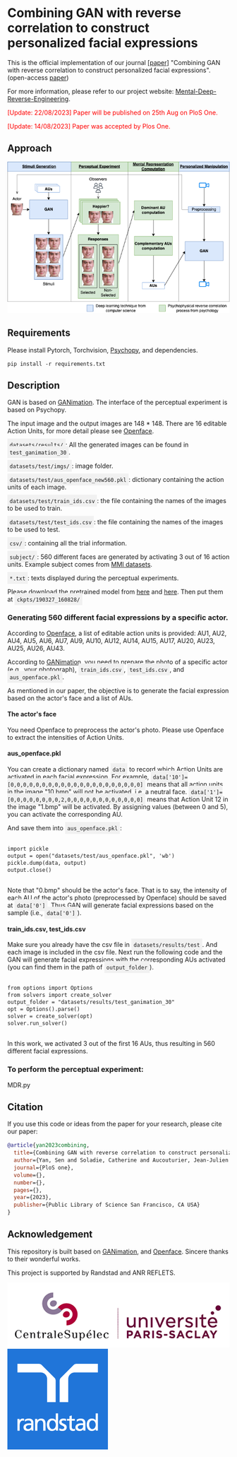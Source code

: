 # Combining GAN with reverse correlation to construct personalized facial expressions
This is the official implementation of our journal [[paper]](https://hal.science/hal-04183020/document) "Combining GAN with reverse correlation to construct personalized facial expressions". (open-access [paper](https://journals.plos.org/plosone/article?id=10.1371/journal.pone.0290612))

For more information, please refer to our project website: [Mental-Deep-Reverse-Engineering](https://yansen0508.github.io/emotional-prototype/).

<p style="color: red;">[Update: 22/08/2023] Paper will be published on 25th Aug on PloS One.</p>

<p style="color: red;">[Update: 14/08/2023] Paper was accepted by Plos One.</p>


## Approach
![General pipeline](Figs/pipeline.png)

## Requirements
Please install Pytorch, Torchvision, [Psychopy](https://www.psychopy.org/), and dependencies.
```shell
pip install -r requirements.txt
```

## Description
GAN is based on [GANimation](https://github.com/albertpumarola/GANimation).
The interface of the perceptual experiment is based on Psychopy.

The input image and the output images are 148 * 148. There are 16 editable Action Units, for more detail please see [Openface](https://github.com/TadasBaltrusaitis/OpenFace/wiki).

<span style="background-color: #f1f1f1; padding: 5px;"><code>datasets/results/</code></span>:
All the generated images can be found in <span style="background-color: #f1f1f1; padding: 5px;"><code>test_ganimation_30</code></span>.

<span style="background-color: #f1f1f1; padding: 5px;"><code>datasets/test/imgs/</code></span>: image folder.

<span style="background-color: #f1f1f1; padding: 5px;"><code>datasets/test/aus_openface_new560.pkl</code></span>: dictionary containing the action units of each image.

<span style="background-color: #f1f1f1; padding: 5px;"><code>datasets/test/train_ids.csv</code></span>: the file containing the names of the images to be used to train.

<span style="background-color: #f1f1f1; padding: 5px;"><code>datasets/test/test_ids.csv</code></span>: the file containing the names of the images to be used to test.

<span style="background-color: #f1f1f1; padding: 5px;"><code>csv/</code></span>: containing all the trial information.

<span style="background-color: #f1f1f1; padding: 5px;"><code>subject/</code></span>: 560 different faces are generated by activating 3 out of 16 action units. 
Example subject comes from [MMI datasets](https://mmifacedb.eu/).

<span style="background-color: #f1f1f1; padding: 5px;"><code>*.txt</code></span>: texts displayed during the perceptual experiments.

Please download the pretrained model from [here](https://drive.google.com/file/d/1f9moiWKiyPMJ9wtrihJY6yeAKVed9SXg/view?usp=sharing) and [here](https://drive.google.com/file/d/1geTeVf0v8was3GdBjLbeTnv_uLpbLPl6/view?usp=sharing).  Then put them at <span style="background-color: #f1f1f1; padding: 5px;"><code>ckpts/190327_160828/</code></span>

### Generating 560 different facial expressions by a specific actor.
According to [Openface](https://github.com/TadasBaltrusaitis/OpenFace/wiki), a list of editable action units is provided: AU1, AU2, AU4, AU5, AU6, AU7, AU9, AU10, AU12, AU14, AU15, AU17, AU20, AU23, AU25, AU26, AU43.

According to [GANimation](https://github.com/albertpumarola/GANimation), you need to prepare the photo of a specific actor (e.g., your photograph), <span style="background-color: #f1f1f1; padding: 5px;"><code>train_ids.csv</code></span>, <span style="background-color: #f1f1f1; padding: 5px;"><code>test_ids.csv</code></span>, and <span style="background-color: #f1f1f1; padding: 5px;"><code>aus_openface.pkl</code></span>.

As mentioned in our paper, the objective is to generate the facial expression based on the actor's face and a list of AUs.

#### The actor's face
You need Openface to preprocess the actor's photo.
Please use Openface to extract the intensities of Action Units.

#### aus_openface.pkl
You can create a dictionary named <span style="background-color: #f1f1f1; padding: 5px;"><code>data</code></span> to record which Action Units are activated in each facial expression.
For example, <span style="background-color: #f1f1f1; padding: 5px;"><code>data['10']=[0,0,0,0,0,0,0,0,0,0,0,0,0,0,0,0,0,0,0,0,0]</code></span> means that all action units in the image "10.bmp" will not be activated, i.e. a neutral face.
<span style="background-color: #f1f1f1; padding: 5px;"><code>data['1']=[0,0,0,0,0,0,0,0,2,0,0,0,0,0,0,0,0,0,0,0,0]</code></span> means that Action Unit 12 in the image "1.bmp" will be activated.
By assigning values (between 0 and 5), you can activate the corresponding AU.

And save them into <span style="background-color: #f1f1f1; padding: 5px;"><code>aus_openface.pkl</code></span>:
<pre>
<code class="python">
import pickle
output = open("datasets/test/aus_openface.pkl", 'wb')
pickle.dump(data, output)
output.close()
</code>
</pre>
Note that "0.bmp" should be the actor's face. That is to say, the intensity of each AU of the actor's photo (preprocessed by Openface) should be saved at <span style="background-color: #f1f1f1; padding: 5px;"><code>data['0']</code></span>. Thus GAN will generate facial expressions based on the sample (i.e., <span style="background-color: #f1f1f1; padding: 5px;"><code>data['0']</code></span>).

#### train_ids.csv,  test_ids.csv
Make sure you already have the csv file in <span style="background-color: #f1f1f1; padding: 5px;"><code>datasets/results/test</code></span>. And each image is included in the csv file.
Next run the following code and the GAN will generate facial expressions with the corresponding AUs activated (you can find them in the path of <span style="background-color: #f1f1f1; padding: 5px;"><code>output_folder</code></span>).

<pre>
<code class="python">
from options import Options
from solvers import create_solver
output_folder = "datasets/results/test_ganimation_30"
opt = Options().parse()
solver = create_solver(opt)
solver.run_solver()
</code>
</pre>

In this work, we activated 3 out of the first 16 AUs, thus resulting in 560 different facial expressions.

### To perform the perceptual experiment: 
MDR.py

## Citation
If you use this code or ideas from the paper for your research, please cite our paper:
```BibTeX
@article{yan2023combining,
  title={Combining GAN with reverse correlation to construct personalized facial expressions},
  author={Yan, Sen and Soladie, Catherine and Aucouturier, Jean-Julien and Seguier, Renaud},
  journal={PloS one},
  volume={},
  number={},
  pages={},
  year={2023},
  publisher={Public Library of Science San Francisco, CA USA}
}
```

## Acknowledgement
This repository is built based on [GANimation](https://github.com/albertpumarola/GANimation), and [Openface](https://github.com/TadasBaltrusaitis/OpenFace). Sincere thanks to their wonderful works.

This project is supported by Randstad and ANR REFLETS.

![CentraleSupelec](Figs/logo1.png)
![Randstad](Figs/logo2.png)
